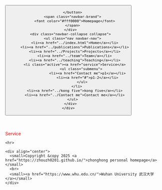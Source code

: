 <html>
<head>
  <meta name="google-site-verification" content="4aUJl2I7hcddtjYkcxpnrotZMt3zwgFPboCdEiZsUc0" />
  <meta charset="utf-8">
  <meta name="author" content="persinal homepage">
  <meta name="viewport" content="width=device-width, initial-scale=1.0">
  <meta http-equiv="content-type" content="text/html;charset=utf-8" />
  <!--***************-->
  
 <title>ZhouZhonghong's主页建造中.......  </title>
    <meta name="google-site-verification" content="4aUJl2I7hcddtjYkcxpnrotZMt3zwgFPboCdEiZsUc0" />
    <meta charset="utf-8" />
    <meta http-equiv="X-UA-Compatible" content="IE=edge" />
    <meta name="viewport" content="width=device-width,initial-scale=1.0" />
    <meta name="description" content="ZhouZhonghong's Home Page" />
    <meta name="author" content="ZhouZhonghong" />
 <link rel="shortcut icon" href="favicon.ico" />
 <link href="https://fonts.googleapis.com/css?family=Lato:300,400,300italic,400italic" rel="stylesheet" type="text/css" />
    <link href="https://fonts.googleapis.com/css?family=Montserrat:400,700" rel="stylesheet" type="text/css" />

 <link href="https://apps.bdimg.com/libs/bootstrap/3.3.4/css/bootstrap.min.css" rel="stylesheet" />

  <link href="https://apps.bdimg.com/libs/fontawesome/4.2.0/css/font-awesome.min.css" rel="stylesheet" />

 <link id="theme-style" rel="stylesheet" href="styles.min.css" />
 <title>zhouzhonghong - Wuhan University</title>

  <link href="static/bootstrap/css/bootstrap.css" rel="stylesheet" />
  <link href="static/xin.css" rel="stylesheet" />




 <link rel="stylesheet" href="../static/pixyll.css" type="text/css" />
</head>
 <title>Homepage-ZhouZhonghong's Home Page, 主页建造中....... </title>
<body>
 <!-- ******HEADER****** -->

 

  <title>Service</title>

  <link href="../static/bootstrap/css/bootstrap.css" rel="stylesheet">
  <link href="../static/xin.css" rel="stylesheet">


<!--/head-->

<body>

  <nav class="navbar navbar-inverse navbar-fixed-top">
    <div class="container">
      <div class="navbar-header">
        <button type="button" class="navbar-toggle" data-toggle="collapse" data-target=".navbar-collapse">
          <span class="icon-bar"></span>
          <span class="icon-bar"></span>
          <span class="icon-bar"></span>

        </button>
        <span class="navbar-brand">
          <font color="#fff0000">Homepage</font>
        </span>
      </div>
      <div class="navbar-collapse collapse">
        <ul class="nav navbar-nav">
          <li><a href="../index.html">Home</a></li>
          <li><a href="../publications">Publications</a></li>
          <li><a href="../Projects">Projects</a></li>
          <li><a href="../team">Team</a></li>
          <li><a href="../teaching">Teaching</a></li>
          <li class="active"><a href="service">Service</a>
                <ul class="submenu">
                      <li><a href="Contact me">p1</a></li>
                      <li><a href="#">p1-2</a></li>
                 </ul>
            </li>
          <li><a href="../kong five">kong five</a></li>
          <li><a href="../Contact me">Contact me</a></li>
        </ul>
      </div>
    </div>
  </nav>

  <div class="container" style="margin-top: 50px;">
 <span class="navbar-brand">
          <font color="#fff0000">Service</font>
        </span>
    
  
   
    <hr> 
 
    <div align="center">
      <small>Copyright &copy 2025 <a href="https://zhouzh0201.github.io/">zhonghong personal homepage</a></small>
      <br>
      <small><a href="https://www.whu.edu.cn/">Wuhan University 武汉大学</a></small>
    </div>
   </div>
</body> 
<script src="../static/jquery.js"></script>
<script src="../static/bootstrap/js/bootstrap.js"></script>

<!--/html--> 
